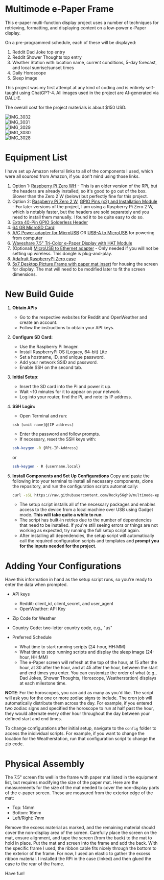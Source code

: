 # Multimode e-Paper Frame
This e-paper multi-function display project uses a number of techniques for retrieving, formatting, and displaying content on a low-power e-Paper display.

On a pre-programmed schedule, each of these will be displayed:
   1. Reddit Dad Joke top entry
   2. Reddit Shower Thoughts top entry
   3. Weather Station with location name, current conditions, 5-day forecast, and local sunrise/sunset times
   4. Daily Horoscope
   5. Sleep image

This project was my first attempt at any kind of coding and is entirely self-taught using ChatGPT-4. All images used in the project are AI-generated via DALL-E.

The overall cost for the project materials is about $150 USD.

![IMG_3032](https://github.com/Rocky56gh9/multimode-epaper-frame/assets/154940519/e9c3cef0-a6a2-4a1f-8abf-4e7857c67fc6)<br>
![IMG_3031](https://github.com/Rocky56gh9/multimode-epaper-frame/assets/154940519/4f26712a-f590-4b00-bb5e-5cda1b18fa73)<br>
![IMG_3029](https://github.com/Rocky56gh9/multimode-epaper-frame/assets/154940519/3601b0cc-f83a-4c9f-8129-23f4e5cfa830)<br>
![IMG_3030](https://github.com/Rocky56gh9/multimode-epaper-frame/assets/154940519/42c69998-81f5-487a-b612-998d50545a1a)<br>
![IMG_3028](https://github.com/Rocky56gh9/multimode-epaper-frame/assets/154940519/75bac938-558b-4085-966a-9d3847c5cbf5)<br>

# Equipment List
I have set up Amazon referral links to all of the components I used, which were all sourced from Amazon, if you don't mind using those links.

1. Option 1: [Raspberry Pi Zero WH](https://amzn.to/4aOmxIN) - This is an older version of the RPi, but the headers are already installed, so it's good to go out of the box. Slower than the Zero 2 W (below) but perfectly fine for this project.
2. Option 2: [Raspberry Pi Zero 2 W](https://amzn.to/3SdooQ2), [GPIO Pins (x2) and Installation Module](https://amzn.to/3vwNxfP) - For later versions of the project, I am using a Raspberry Pi Zero 2 W, which is notably faster, but the headers are sold separately and you need to install them manually. I found it to be quite easy to do so.
3. [Extra 40-Pin GPIO Solderless Header](https://amzn.to/3tFY4Vs)
4. [64 GB MicroSD Card](https://amzn.to/3Sc6vku)
5. [A/C Power adapter for MicroUSB](https://amzn.to/3TW36aX) OR [USB-A to MicroUSB](https://amzn.to/3NXCYbV) for powering from computer
6. [Waveshare 7.5" Tri-Color e-Paper Display with HAT Module](https://amzn.to/48PiB8I)
7. (Optional) [MicroUSB to Ethernet adapter](https://amzn.to/3RURdPJ) - Only needed if you will not be setting up wireless. This dongle is plug-and-play.
8. [Adafruit RaspberryPi Zero case](https://amzn.to/48sagbr)
9. [5x7 Desktop Picture Frame with paper mat insert](https://amzn.to/3tJUklN) for housing the screen for display. The mat will need to be modified later to fit the screen dimensions.

# New Build Guide

1. **Obtain APIs**
   - Go to the respective websites for Reddit and OpenWeather and create an account.
   - Follow the instructions to obtain your API keys.

2. **Configure SD Card:**
   - Use the Raspberry Pi Imager.
   - Install RaspberryPi OS (Legacy, 64-bit) Lite
   - Set a hostname, ID, and unique password.
   - Add your network SSID and password.
   - Enable SSH on the second tab.

3. **Initial Setup:**
   - Insert the SD card into the Pi and power it up.
   - Wait ~10 minutes for it to appear on your network.
   - Log into your router, find the Pi, and note its IP address.

4. **SSH Login:**
   - Open Terminal and run:
   ```
   ssh [unit name]@[IP address]
   ```
   - Enter the password and follow prompts.
   - If necessary, reset the SSH keys with:
   ```sh
   ssh-keygen -R {RPi-IP-Address}
   ```
   or
   ```sh
   ssh-keygen - R {username.local}
   ```

6. **Install Components and Set Up Configurations**
Copy and paste the following into your terminal to install all necessary components, clone the repository, and run the configuration scripts automatically:

     ```sh
     curl -sSL https://raw.githubusercontent.com/Rocky56gh9/multimode-epaper-frame/main/setup_project.sh -o setup_project.sh && chmod +x setup_project.sh && sudo ./setup_project.sh
     ```     
   - The setup script installs all of the necessary packages and enables access to the device from a local machine over USB using Gadget mode. <b>This will take quite a while to run</b>.
   - The script has built-in retries due to the number of dependencies that need to be installed. If you're still seeing errors or things are not working as expected, try running the full setup script again.
   - After installing all dependencies, the setup script will automatically call the required configuration scripts and templates and <b>prompt you for the inputs needed for the project</b>.

# Adding Your Configurations
Have this information in hand as the setup script runs, so you're ready to enter the data when prompted.

   - API keys
      - Reddit: client_id, client_secret, and user_agent
      - OpenWeather: API Key
    
   - Zip Code for Weather

   - Country Code: two-letter country code, e.g., "us"

   - Preferred Schedule
      - What time to start running scripts (24-hour, HH:MM)
      - What time to stop running scripts and display the sleep image (24-hour, HH:MM)
      - The e-Paper screen will refresh at the top of the hour, at 15 after the hour, at 30 after the hour, and at 45 after the hour, between the start and end times you enter. You can customize the order of what (e.g., Dad Jokes, Shower Thoughts, Horoscope, Weatherstation) displays at each milestone time.

<b>NOTE</b>: For the horoscopes, you can add as many as you'd like. The script will ask you for the one or more zodiac signs to include. The cron job will automatically distribute them across the day. For example, if you entered two zodiac signs and specified the horoscope to run at half past the hour, they would alternate every other hour throughout the day between your defined start and end times.

To change configurations after initial setup, navigate to the `config` folder to access the inidividual scripts. For example, if you want to change the location for the Weatherstation, run that configuration script to change the zip code.

# Physical Assembly
The 7.5" screen fits well in the frame with paper mat listed in the equipment list, but requires modifying the size of the paper mat. Here are the measurements for the size of the mat needed to cover the non-display parts of the e-paper screen. These are measured from the exterior edge of the mat:<br>
   - Top: 14mm<br>
   - Bottom: 16mm<br>
   - Left/Right: 7mm<br>

Remove the excess material as marked, and the remaining material should cover the non-display area of the screen. Carefully place the screen on the mat, ensure alignment, and tape the screen (from the back) to the mat to hold in place. Put the mat and screen into the frame and add the back. With the specific frame I used, the ribbon cable fits nicely through the bottom to the exterior of the frame. For now, I used an elastic to gather the excess ribbon material. I installed the RPi in the case (linked) and then glued the case to the rear of the frame.

Have fun!
